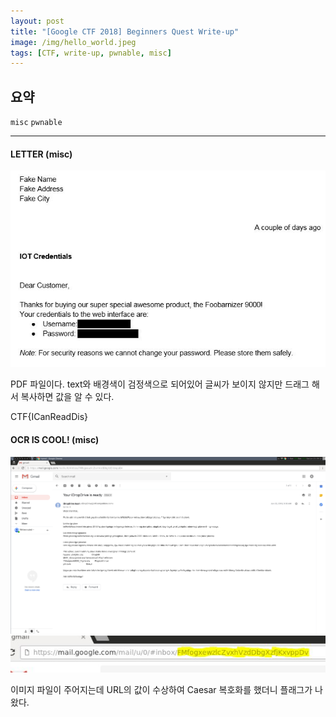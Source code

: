 ```yaml
---
layout: post
title: "[Google CTF 2018] Beginners Quest Write-up"
image: /img/hello_world.jpeg
tags: [CTF, write-up, pwnable, misc]
---
```


## 요약
`misc` `pwnable`

---
#### LETTER (misc)
<kbd>
<img src="/img/google_letter.JPG">
</kbd>

PDF 파일이다. text와 배경색이 검정색으로 되어있어 글씨가 보이지 않지만 드래그 해서 복사하면 값을 알 수 있다.

CTF{ICanReadDis}

#### OCR IS COOL! (misc)
<kbd>
<img src="/img/google_ocr1.png">
</kbd>

<kbd>
<img src="/img/google_ocr2.JPG">
</kbd>

이미지 파일이 주어지는데 URL의 값이 수상하여 Caesar 복호화를 했더니 플래그가 나왔다.
